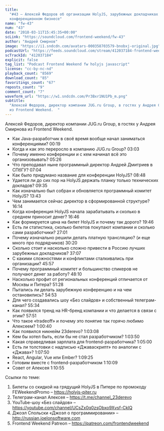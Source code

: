 ```yaml
---
title:
  "#43 – Алексей Федоров об организации HolyJS, зарубежных докладчиках и
  конференционном бизнесе"
name: "fw-43"
num: "43"
date: "2018-03-11T15:45:35+00:00"
scLink: "https://soundcloud.com/frontend-weekend/fw-43"
author: "Андрей Смирнов"
image: "https://i1.sndcdn.com/avatars-000358703579-bnobxj-original.jpg"
podcastUrl: "https://feeds.soundcloud.com/stream/412037184-frontend-weekend-fw-43.m4a"
scTrackId: "412037184"
explicit: false
tag_list: "Podcast Frontend Weekend fw holyjs javascript"
license: "cc-by-nc-nd"
playback_count: "8569"
download_count: "85"
favoritings_count: "67"
reposts_count: "9"
comment_count: "7"
waveform_url: "https://w1.sndcdn.com/Pr3Bxr1NU1Pb_m.png"
subtitle:
  "Алексей Федоров, директор компании JUG.ru Group, в гостях у Андрея Смирнова
  из Frontend Weekend.  "
---
```


Алексей Федоров, директор компании JUG.ru Group, в гостях у Андрея Смирнова из
Frontend Weekend.

- Как Java-разработчик в своё время вообще начал заниматься конференциями?
  <timecode sec="19">00:19</timecode>
- Когда и как это переросло в компанию JUG.ru Group?
  <timecode sec="183">03:03</timecode>
- Почему именно конференции и с кем начинал всё это организовывать?
  <timecode sec="326">05:26</timecode>
- Что преподавал ныне программный директор Андрей Дмитриев в СПбГУ?
  <timecode sec="424">07:04</timecode>
- Как было придумано название для конференции HolyJS?
  <timecode sec="528">08:48</timecode>
- Удается ли до сих пор на HolyJS держать планку только технических докладов?
  <timecode sec="575">09:35</timecode>
- Как изначально был собран и обновляется программный комитет HolyJS?
  <timecode sec="823">13:43</timecode>
- Чем занимается сейчас директор в сформированной структуре?
  <timecode sec="974">16:14</timecode>
- Когда конференция HolyJS начала зарабатывать и сколько в среднем приносит
  денег? <timecode sec="1006">16:46</timecode>
- Как формируется цена на билет HolyJS и почему так дорого?
  <timecode sec="1186">19:46</timecode>
- Есть ли статистика, сколько билетов покупают компании и сколько сами
  разработчики? <timecode sec="1621">27:01</timecode>
- Почему изначально решили делать платную трансляцию? (и еще много про
  подрядчиков) <timecode sec="1820">30:20</timecode>
- Сколько стоит и насколько сложно привести в Россию лучших зарубежных
  докладчиков? <timecode sec="2227">37:07</timecode>
- С какими сложностями и конфликтами сталкивались при организации?
  <timecode sec="2757">45:57</timecode>
- Почему программный комитет и большинство спикеров не получают денег за работу?
  <timecode sec="2890">48:10</timecode>
- Насколько профит от региональных конференций отличается от Москвы и Питера?
  <timecode sec="3088">51:28</timecode>
- Пытались ли делать зарубежную конференцию и на чем остановились?
  <timecode sec="3293">54:53</timecode>
- Для чего создавались шоу «Без слайдов» и собственный телеграм-канал?
  <timecode sec="3334">55:34</timecode>
- Как появился тренд на HR-бренд компании и что делается в связи с этим?
  <timecode sec="3471">57:51</timecode>
- Что такое «tradeoff» и почему это понятие так горячо любимо Алексеем?
  <timecode sec="3640">1:00:40</timecode>
- Как появился никнейм 23derevo? <timecode sec="3788">1:03:08</timecode>
- Кем бы хотел быть, если бы не стал разработчиком?
  <timecode sec="3830">1:03:50</timecode>
- Какая справедливая зарплата для frontend-разработчика?
  <timecode sec="3900">1:05:00</timecode>
- Есть ли толстовки с надписью «Джаваскрипт» по аналогии с «Джава»?
  <timecode sec="4070">1:07:50</timecode>
- React, Angular, Vue или Ember? <timecode sec="4165">1:09:25</timecode>
- Готовим вместе с frontend-разработчиком
  <timecode sec="4209">1:10:09</timecode>
- Совет от Алексея <timecode sec="4255">1:10:55</timecode>

Ссылки по теме:

1. Билеты со скидкой на грядущий HolyJS в Питере по промокоду FEWeekendPromo –
   <https://holyjs-piter.ru>
2. Телеграм-канал Алексея – <https://t.me/channel_23derevo>
3. YouTube-шоу «Без слайдов» –
   <https://youtube.com/channel/UCsZx0q0zsObxo9Xvsf-CklQ>
4. Джоэл Спольски «Джоэл о программировании» –
   <http://russian.joelonsoftware.com>
5. Frontend Weekend Patreon – <https://patreon.com/frontendweekend>
